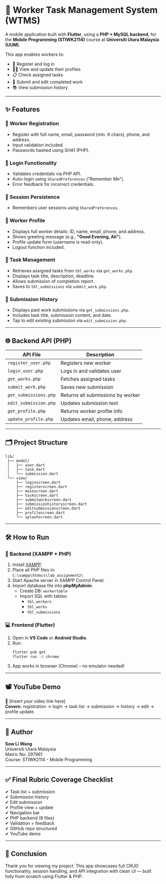 
# 💼 Worker Task Management System (WTMS)

A mobile application built with **Flutter**, using a **PHP + MySQL backend**, for the **Mobile Programming (STIWK2114)** course at **Universiti Utara Malaysia (UUM)**.

This app enables workers to:
- 🔐 Register and log in
- 🧑‍💼 View and update their profiles
- 📋 Check assigned tasks
- 📝 Submit and edit completed work
- 📚 View submission history

---

## ✨ Features

### 🔐 Worker Registration
- Register with full name, email, password (min. 6 chars), phone, and address.
- Input validation included.
- Passwords hashed using SHA1 (PHP).

### 🔑 Login Functionality
- Validates credentials via PHP API.
- Auto-login using `SharedPreferences` ("Remember Me").
- Error feedback for incorrect credentials.

### 🧾 Session Persistence
- Remembers user sessions using `SharedPreferences`.

### 👤 Worker Profile
- Displays full worker details: ID, name, email, phone, and address.
- Shows greeting message (e.g., **"Good Evening, Ali"**).
- Profile update form (username is read-only).
- Logout function included.

### 🧱 Task Management
- Retrieves assigned tasks from `tbl_works` via `get_works.php`.
- Displays task title, description, deadline.
- Allows submission of completion report.
- Saves to `tbl_submissions` via `submit_work.php`.

### 📜 Submission History
- Displays past work submissions via `get_submissions.php`.
- Includes task title, submission content, and date.
- Tap to edit existing submission via `edit_submission.php`.

---

## 🌐 Backend API (PHP)

| API File | Description |
|----------|-------------|
| `register_user.php` | Registers new worker |
| `login_user.php` | Logs in and validates user |
| `get_works.php` | Fetches assigned tasks |
| `submit_work.php` | Saves new submission |
| `get_submissions.php` | Returns all submissions by worker |
| `edit_submission.php` | Updates submission text |
| `get_profile.php` | Returns worker profile info |
| `update_profile.php` | Updates email, phone, address |

---

## 🗂️ Project Structure

```
lib/
 ├── model/
 │   ├── user.dart
 │   ├── task.dart
 │   └── submission.dart
 └── view/
     ├── loginscreen.dart
     ├── registerscreen.dart
     ├── mainscreen.dart
     ├── taskscreen.dart
     ├── submitworkscreen.dart
     ├── submissionhistoryscreen.dart
     ├── editsubmissionscreen.dart
     ├── profilescreen.dart
     └── splashscreen.dart
```

---

## 🛠 How to Run

### 🔧 Backend (XAMPP + PHP)
1. Install [XAMPP](https://www.apachefriends.org/index.html).
2. Place all PHP files in:  
   `C:\xampp\htdocs\lab_assignment2\`
3. Start Apache server in XAMPP Control Panel.
4. Import database file into **phpMyAdmin**:
   - Create DB: `workertable`
   - Import SQL with tables:
     - `tbl_workers`
     - `tbl_works`
     - `tbl_submissions`

### 💻 Frontend (Flutter)
1. Open in **VS Code** or **Android Studio**.
2. Run:
   ```bash
   flutter pub get
   flutter run -d chrome
   ```
3. App works in browser (Chrome) – no emulator needed!

---

## 📽️ YouTube Demo

🔗 [Insert your video link here]  
**Covers:** registration → login → task list → submission → history → edit → profile update.

---

## 👤 Author

**Sow Li Wang**  
Universiti Utara Malaysia  
Matric No: 297961  
Course: STIWK2114 - Mobile Programming

---

## ✅ Final Rubric Coverage Checklist

✔ Task list + submission  
✔ Submission history  
✔ Edit submission  
✔ Profile view + update  
✔ Navigation bar  
✔ PHP backend (8 files)  
✔ Validation + feedback  
✔ GitHub repo structured  
✔ YouTube demo

---

## 🏁 Conclusion

Thank you for viewing my project. This app showcases full CRUD functionality, session handling, and API integration with clean UI — built fully from scratch using Flutter & PHP.
